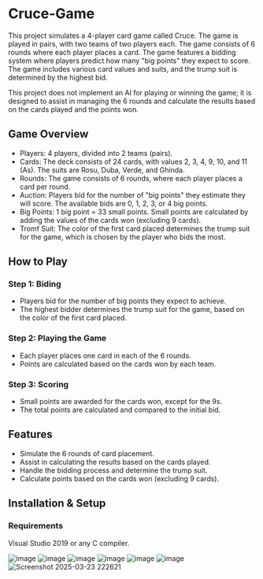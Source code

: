 # Cruce-Game
This project simulates a 4-player card game called Cruce. The game is played in pairs, with two teams of two players each. The game consists of 6 rounds where each player places a card. The game features a bidding system where players predict how many "big points" they expect to score. The game includes various card values and suits, and the trump suit is determined by the highest bid.

This project does not implement an AI for playing or winning the game; it is designed to assist in managing the 6 rounds and calculate the results based on the cards played and the points won.

## Game Overview
- Players: 4 players, divided into 2 teams (pairs).
- Cards: The deck consists of 24 cards, with values 2, 3, 4, 9, 10, and 11 (As). The suits are Rosu, Duba, Verde, and Ghinda.
- Rounds: The game consists of 6 rounds, where each player places a card per round.
- Auction: Players bid for the number of "big points" they estimate they will score. The available bids are 0, 1, 2, 3, or 4 big points.
- Big Points: 1 big point = 33 small points. Small points are calculated by adding the values of the cards won (excluding 9 cards).
- Tromf Suit: The color of the first card placed determines the trump suit for the game, which is chosen by the player who bids the most.

## How to Play
### Step 1: Biding
- Players bid for the number of big points they expect to achieve.
- The highest bidder determines the trump suit for the game, based on the color of the first card placed.

### Step 2: Playing the Game
- Each player places one card in each of the 6 rounds.
- Points are calculated based on the cards won by each team.

### Step 3: Scoring
- Small points are awarded for the cards won, except for the 9s.
- The total points are calculated and compared to the initial bid.

## Features
- Simulate the 6 rounds of card placement.
- Assist in calculating the results based on the cards played.
- Handle the bidding process and determine the trump suit.
- Calculate points based on the cards won (excluding 9 cards).

## Installation & Setup
### Requirements
Visual Studio 2019 or any C compiler.

![image](https://github.com/user-attachments/assets/5597b4a3-5491-4953-bf27-88752d0bb21a)
![image](https://github.com/user-attachments/assets/8719cca6-4c2b-4a35-aa75-5418adbc1643)
![image](https://github.com/user-attachments/assets/c97a8505-553e-4aae-94e4-23b3f594aef8)
![image](https://github.com/user-attachments/assets/600b29b6-8a88-4f00-860e-e57727c3fe36)
![image](https://github.com/user-attachments/assets/6b12de08-e2c1-4293-82b6-21a8dd0f8f9f)
![image](https://github.com/user-attachments/assets/3070dfc8-b11b-4380-9db8-e509f5820027)
![Screenshot 2025-03-23 222621](https://github.com/user-attachments/assets/7e61f3de-ae9e-4a39-b380-6ce0d74d12e2)


